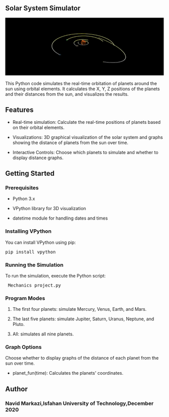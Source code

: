 ## Solar System Simulator
![My Image](scene.png)

This Python code simulates the real-time orbitation of planets around the sun using orbital elements. It calculates the X, Y, Z positions of the planets and their distances from the sun, and visualizes the results.

## Features
* Real-time simulation: Calculate the real-time positions of planets based on their orbital elements.
  
* Visualizations: 3D graphical visualization of the solar system and graphs showing the distance of planets from the sun over time.

* Interactive Controls: Choose which planets to simulate and whether to display distance graphs.

## Getting Started
### Prerequisites
* Python 3.x

* VPython library for 3D visualization

* datetime module for handling dates and times

### Installing VPython
You can install VPython using pip:
<pre>
pip install vpython
</pre>
### Running the Simulation
To run the simulation, execute the Python script:
<pre>
 Mechanics_project.py
</pre>

### Program Modes
1. The first four planets: simulate Mercury, Venus, Earth, and Mars.

2. The last five planets: simulate Jupiter, Saturn, Uranus, Neptune, and Pluto.

3. All: simulates all nine planets.

### Graph Options
Choose whether to display graphs of the distance of each planet from the sun over time.

* planet_fun(time): Calculates the planets' coordinates.


## Author
### Navid Markazi,Isfahan University of Technology,December 2020
